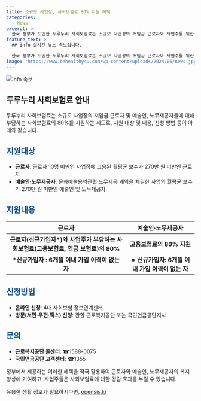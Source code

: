 ```yaml
---
title: 소규모 사업장, 사회보험료 80% 지원 혜택
categories:
  - News
excerpt: >
  한국 정부가 도입한 두루누리 사회보험료는 소규모 사업장의 저임금 근로자와 사업주를 위한 지원 제도로, 보수가 270만 원 미만인 근로자와 문화예술용역관련 사업의 예술인에게 80%의 사회보험료를 지원합니다. 이 제도를 이용하기 위해서는 온라인이나 방문 신청이 가능하며, 신규가입자를 포함한 자세한 내용은 관련 기관으로 문의할 수 있습니다. (출처: 정책브리핑 www.korea.kr)
feature_text: >
  ## info 실시간 뉴스 속보입니다.

  한국 정부가 도입한 두루누리 사회보험료는 소규모 사업장의 저임금 근로자와 사업주를 위한 지원 제도로, 보수가 270만 원 미만인 근로자와 문화예술용역관련 사업의 예술인에게 80%의 사회보험료를 지원합니다. 이 제도를 이용하기 위해서는 온라인이나 방문 신청이 가능하며, 신규가입자를 포함한 자세한 내용은 관련 기관으로 문의할 수 있습니다. (출처: 정책브리핑 www.korea.kr)
image: 'https://www.behealthy4u.com/wp-content/uploads/2024/06/news.jpg'
---
```


<p><img src="https://www.behealthy4u.com/wp-content/uploads/2024/06/news.jpg" alt="info 속보" /></p>

<h2 data-ke-size="size26">두루누리 사회보험료 안내</h2>

<p>두루누리 사회보험료는 소규모 사업장의 저임금 근로자 및 예술인, 노무제공자들에 대해 부담하는 사회보험료의 80%를 지원하는 제도로, 지원 대상 및 내용, 신청 방법 등이 아래와 같습니다.</p>

<h2><b><span style="color: #1a5490;">지원대상</span></b></h2>

<ul>
<li><b>근로자</b>: 근로자 10명 미만인 사업장에 고용된 월평균 보수가 270만 원 미만인 근로자</li>
<li><b>예술인·노무제공자</b>: 문화예술용역관련·노무제공 계약을 체결한 사업의 월평균 보수가 270만 원 미만인 예술인 및 노무제공자</li>
</ul>

<p data-ke-size="size16"></p>

<h2><b><span style="color: #1a5490;">지원내용</span></b></h2>

<table>
<thead>
<tr>
<th><b>근로자</b></th>
<th><b>예술인·노무제공자</b></th>
</tr>
</thead>
<tbody>
<tr>
<td style="text-align: center; height: 17px;"><b>근로자(신규가입자*)와 사업주가 부담하는 사회보험료(고용보험료, 연금 보험료)의 80%</b></td>
<td style="text-align: center; height: 17px;"><b>고용보험료의 80% 지원</b></td>
</tr>
<tr>
<td style="text-align: center; height: 17px;"><b>*신규가입자 : 6개월 이내 가입 이력이 없는 자</b></td>
<td style="text-align: center; height: 17px;"><b>※ 신규가입자: 6개월 이내 가입 이력이 없는 자</b></td>
</tr>
</tbody>
</table>

<p data-ke-size="size16"></p>

<h2><b><span style="color: #1a5490;">신청방법</span></b></h2>

<ul>
<li><b>온라인 신청</b>: 4대 사회보험 정보연계센터</li>
<li><b>방문(서면·우편·팩스) 신청</b>: 관할 근로복지공단 또는 국민연금공단지사</li>
</ul>

<p data-ke-size="size16"></p>

<h2><b><span style="color: #1a5490;">문의</span></b></h2>

<ul>
<li><b>근로복지공단 콜센터</b>: ☎1588-0075</li>
<li><b>국민연금공단 고객센터</b>: ☎1355</li>
</ul>

<p data-ke-size="size16"></p>

<p>정부에서 제공하는 이러한 혜택을 적극 활용하여 근로자와 예술인, 노무제공자의 복지 향상에 기여하고, 사업주들은 사회보험료에 대한 경감 효과를 누릴 수 있습니다.</p>
유용한 생활 정보가 필요하시다면, <a href="https://opensis.kr" rel="dofollow">opensis.kr</a>


